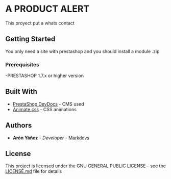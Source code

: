 # A PRODUCT ALERT

This proyect put a whats contact

## Getting Started

You only need a site with prestashop and you should install a module .zip


### Prerequisites

-PRESTASHOP 1.7.x or higher version



## Built With

* [PrestaShop DevDocs](https://devdocs.prestashop.com/) - CMS used
* [Animate.css](https://daneden.github.io/animate.css/) - CSS animations


## Authors

* **Arón Yáñez** - *Developer* - [Markdevs](https://markdevs.com)


## License

This project is licensed under the  GNU GENERAL PUBLIC LICENSE - see the [LICENSE.md](LICENSE.md) file for details
